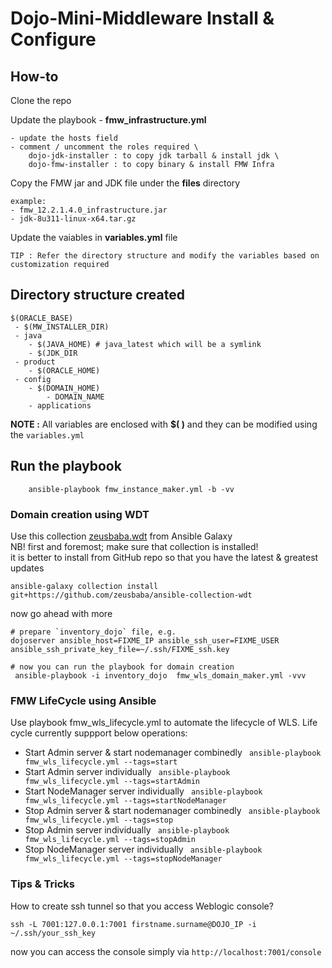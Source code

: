 # Dojo-Mini-Middleware Install & Configure

## How-to
Clone the repo

Update the playbook - **fmw_infrastructure.yml**

    - update the hosts field
    - comment / uncomment the roles required \
        dojo-jdk-installer : to copy jdk tarball & install jdk \
        dojo-fmw-installer : to copy binary & install FMW Infra
    

Copy the FMW jar and JDK file under the  **files** directory

    example:
    - fmw_12.2.1.4.0_infrastructure.jar
    - jdk-8u311-linux-x64.tar.gz

Update the vaiables in  **variables.yml** file 

    TIP : Refer the directory structure and modify the variables based on customization required

## Directory structure created

```
$(ORACLE_BASE)
 - $(MW_INSTALLER_DIR)
 - java
	- $(JAVA_HOME) # java_latest which will be a symlink
	- $(JDK_DIR
 - product
	- $(ORACLE_HOME)
 - config
	- $(DOMAIN_HOME)
		- DOMAIN_NAME
	- applications
```
**NOTE :** All variables are enclosed with **$( )** and they can be modified using the `variables.yml`

## Run the playbook
```
    ansible-playbook fmw_instance_maker.yml -b -vv
```


### Domain creation using WDT 
Use this collection [zeusbaba.wdt](https://galaxy.ansible.com/zeusbaba/wdt) from Ansible Galaxy  
NB! first and foremost; make sure that collection is installed!  
it is better to install from GitHub repo so that you have the latest & greatest updates  
```
ansible-galaxy collection install git+https://github.com/zeusbaba/ansible-collection-wdt    
```
now go ahead with more  
```
# prepare `inventory_dojo` file, e.g.  
dojoserver ansible_host=FIXME_IP ansible_ssh_user=FIXME_USER ansible_ssh_private_key_file=~/.ssh/FIXME_ssh.key

# now you can run the playbook for domain creation
 ansible-playbook -i inventory_dojo  fmw_wls_domain_maker.yml -vvv
```

### FMW LifeCycle using Ansible 

Use playbook fmw_wls_lifecycle.yml to automate the lifecycle of WLS.
Life cycle currently suppport below operations:
* Start Admin server & start nodemanager combinedly 
` ansible-playbook fmw_wls_lifecycle.yml --tags=start`
* Start Admin server individually
` ansible-playbook fmw_wls_lifecycle.yml --tags=startAdmin`
* Start NodeManager server individually
` ansible-playbook fmw_wls_lifecycle.yml --tags=startNodeManager`
* Stop Admin server & start nodemanager combinedly 
` ansible-playbook fmw_wls_lifecycle.yml --tags=stop`
* Stop Admin server individually
` ansible-playbook fmw_wls_lifecycle.yml --tags=stopAdmin`
* Stop NodeManager server individually
` ansible-playbook fmw_wls_lifecycle.yml --tags=stopNodeManager`


### Tips & Tricks  
How to create ssh tunnel so that you access Weblogic console?   
```
ssh -L 7001:127.0.0.1:7001 firstname.surname@DOJO_IP -i ~/.ssh/your_ssh_key
```
now you can access the console simply via `http://localhost:7001/console`  

